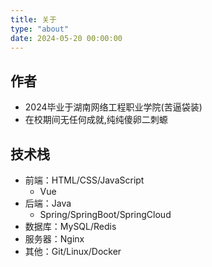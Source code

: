 ```yaml
---
title: 关于
type: "about"
date: 2024-05-20 00:00:00
---
```


## 作者

- 2024毕业于湖南网络工程职业学院(苦逼袋装)
- 在校期间无任何成就,纯纯傻卵二刺螈

## 技术栈

- 前端：HTML/CSS/JavaScript
  - Vue
- 后端：Java
  - Spring/SpringBoot/SpringCloud
- 数据库：MySQL/Redis
- 服务器：Nginx
- 其他：Git/Linux/Docker
